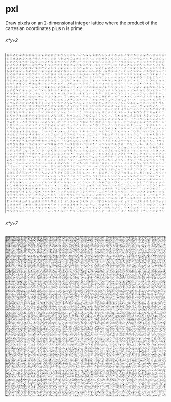 # pxl
Draw pixels on an 2-dimensional integer lattice where the product of the cartesian coordinates plus n is prime.

###### _x*y+2_
![screenshot](https://raw.githubusercontent.com/jrvieira/pxl/master/io/907x907pixel_xtyp2.png)

###### _x*y+7_
![screenshot](https://raw.githubusercontent.com/jrvieira/pxl/master/io/907x907pixel_xtyp7.png)

